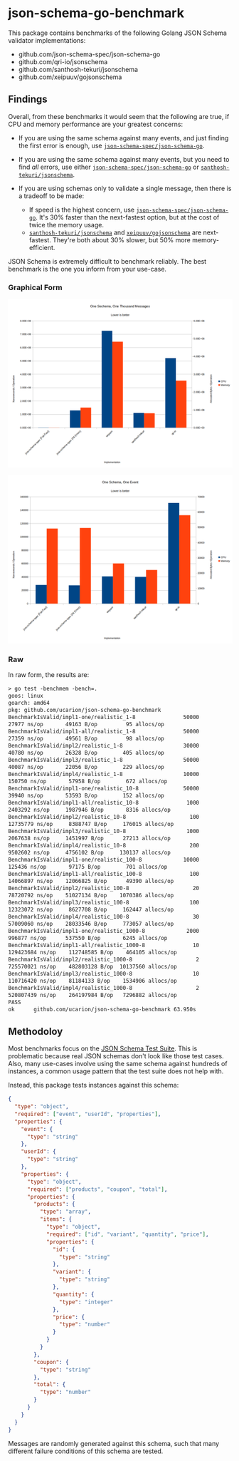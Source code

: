 # json-schema-go-benchmark

This package contains benchmarks of the following Golang JSON Schema validator
implementations:

* github.com/json-schema-spec/json-schema-go
* github.com/qri-io/jsonschema
* github.com/santhosh-tekuri/jsonschema
* github.com/xeipuuv/gojsonschema

## Findings

Overall, from these benchmarks it would seem that the following are true, if CPU
and memory performance are your greatest concerns:

* If you are using the same schema against many events, and just finding the
  first error is enough, use [`json-schema-spec/json-schema-go`][impl1].
* If you are using the same schema against many events, but you need to find
  *all* errors, use either [`json-schema-spec/json-schema-go`][impl1] or
  [`santhosh-tekuri/jsonschema`][impl3].
* If you are using schemas only to validate a single message, then there is a
  tradeoff to be made:

  * If speed is the highest concern, use
    [`json-schema-spec/json-schema-go`][impl1]. It's 30% faster than the
    next-fastest option, but at the cost of twice the memory usage.
  * [`santhosh-tekuri/jsonschema`][impl3] and [`xeipuuv/gojsonschema`][impl2]
    are next-fastest. They're both about 30% slower, but 50% more
    memory-efficient.

JSON Schema is extremely difficult to benchmark reliably. The best benchmark is
the one you inform from your use-case.

[impl1]: github.com/json-schema-spec/json-schema-go
[impl2]: github.com/xeipuuv/gojsonschema
[impl3]: github.com/santhosh-tekuri/jsonschema

### Graphical Form

![Results for 1000 instances against 1 schema](1000.png)

![Results for 1 instance against 1 schema](1.png)

### Raw

In raw form, the results are:

```
> go test -benchmem -bench=.
goos: linux
goarch: amd64
pkg: github.com/ucarion/json-schema-go-benchmark
BenchmarkIsValid/impl1-one/realistic_1-8         	   50000	     27977 ns/op	   49163 B/op	      95 allocs/op
BenchmarkIsValid/impl1-all/realistic_1-8         	   50000	     27359 ns/op	   49561 B/op	      98 allocs/op
BenchmarkIsValid/impl2/realistic_1-8             	   30000	     40780 ns/op	   26328 B/op	     405 allocs/op
BenchmarkIsValid/impl3/realistic_1-8             	   50000	     40087 ns/op	   22056 B/op	     229 allocs/op
BenchmarkIsValid/impl4/realistic_1-8             	   10000	    150750 ns/op	   57958 B/op	     672 allocs/op
BenchmarkIsValid/impl1-one/realistic_10-8        	   50000	     39940 ns/op	   53593 B/op	     152 allocs/op
BenchmarkIsValid/impl1-all/realistic_10-8        	    1000	   2403292 ns/op	 1987946 B/op	    8316 allocs/op
BenchmarkIsValid/impl2/realistic_10-8            	     100	  12735779 ns/op	 8388747 B/op	  176015 allocs/op
BenchmarkIsValid/impl3/realistic_10-8            	    1000	   2067638 ns/op	 1451997 B/op	   27213 allocs/op
BenchmarkIsValid/impl4/realistic_10-8            	     200	   9502602 ns/op	 4756102 B/op	  130137 allocs/op
BenchmarkIsValid/impl1-one/realistic_100-8       	   10000	    125436 ns/op	   97175 B/op	     701 allocs/op
BenchmarkIsValid/impl1-all/realistic_100-8       	     100	  14066897 ns/op	12066825 B/op	   49390 allocs/op
BenchmarkIsValid/impl2/realistic_100-8           	      20	  78720792 ns/op	51027134 B/op	 1070386 allocs/op
BenchmarkIsValid/impl3/realistic_100-8           	     100	  12323072 ns/op	 8627708 B/op	  162447 allocs/op
BenchmarkIsValid/impl4/realistic_100-8           	      30	  57009060 ns/op	28033546 B/op	  773057 allocs/op
BenchmarkIsValid/impl1-one/realistic_1000-8      	    2000	    996877 ns/op	  537550 B/op	    6245 allocs/op
BenchmarkIsValid/impl1-all/realistic_1000-8      	      10	 129423684 ns/op	112748585 B/op	  464105 allocs/op
BenchmarkIsValid/impl2/realistic_1000-8          	       2	 725570021 ns/op	482803128 B/op	10137560 allocs/op
BenchmarkIsValid/impl3/realistic_1000-8          	      10	 110716420 ns/op	81184133 B/op	 1534906 allocs/op
BenchmarkIsValid/impl4/realistic_1000-8          	       2	 520807439 ns/op	264197984 B/op	 7296882 allocs/op
PASS
ok  	github.com/ucarion/json-schema-go-benchmark	63.950s
```

## Methodoloy

Most benchmarks focus on the [JSON Schema Test Suite][test-suite]. This is
problematic because real JSON schemas don't look like those test cases. Also,
many use-cases involve using the same schema against hundreds of instances, a
common usage pattern that the test suite does not help with.

Instead, this package tests instances against this schema:

```json
{
  "type": "object",
  "required": ["event", "userId", "properties"],
  "properties": {
    "event": {
      "type": "string"
    },
    "userId": {
      "type": "string"
    },
    "properties": {
      "type": "object",
      "required": ["products", "coupon", "total"],
      "properties": {
        "products": {
          "type": "array",
          "items": {
            "type": "object",
            "required": ["id", "variant", "quantity", "price"],
            "properties": {
              "id": {
                "type": "string"
              },
              "variant": {
                "type": "string"
              },
              "quantity": {
                "type": "integer"
              },
              "price": {
                "type": "number"
              }
            }
          }
        },
        "coupon": {
          "type": "string"
        },
        "total": {
          "type": "number"
        }
      }
    }
  }
}
```

Messages are randomly generated against this schema, such that many different
failure conditions of this schema are tested.

[test-suite]: https://github.com/json-schema-org/JSON-Schema-Test-Suite
